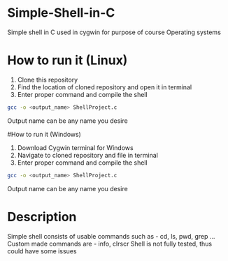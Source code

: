 # Simple-Shell-in-C
Simple shell in C used in cygwin for purpose of course Operating systems

# How to run it (Linux)

1. Clone this repository
2. Find the location of cloned repository and open it in terminal
3. Enter proper command and compile the shell
```bash
gcc -o <output_name> ShellProject.c
```
Output name can be any name you desire

#How to run it (Windows)

1. Download Cygwin terminal for Windows
2. Navigate to cloned repository and file in terminal
3. Enter proper command and compile the shell
```bash
gcc -o <output_name> ShellProject.c
```
Output name can be any name you desire


# Description

Simple shell consists of usable commands such as - cd, ls, pwd, grep ...
Custom made commands are - info, clrscr
Shell is not fully tested, thus could have some issues
